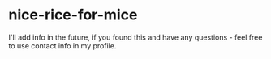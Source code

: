 # nice-rice-for-mice
I'll add info in the future, if you found this and have any questions - feel free to use contact info in my profile.
